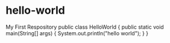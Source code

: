 # hello-world
My First Respository
public class HelloWorld {
    public static void main(String[] args) {
        System.out.println("hello world");
    }
}
